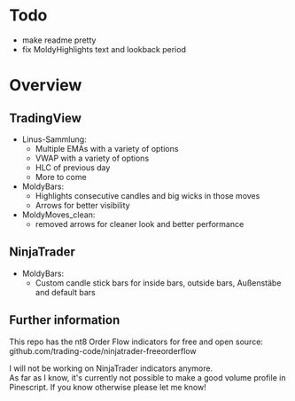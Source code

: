 # Todo
- make readme pretty
- fix MoldyHighlights text and lookback period


# Overview
## TradingView
- Linus-Sammlung:
  - Multiple EMAs with a variety of options
  - VWAP with a variety of options
  - HLC of previous day
  - More to come
- MoldyBars:
  - Highlights consecutive candles and big wicks in those moves
  - Arrows for better visibility
- MoldyMoves_clean:
  - removed arrows for cleaner look and better performance
 
## NinjaTrader
- MoldyBars:
  - Custom candle stick bars for inside bars, outside bars, Außenstäbe and default bars

## Further information
This repo has the nt8 Order Flow indicators for free and open source: github.com/trading-code/ninjatrader-freeorderflow

I will not be working on NinjaTrader indicators anymore.  
As far as I know, it's currently not possible to make a good volume profile in Pinescript. If you know otherwise please let me know!
